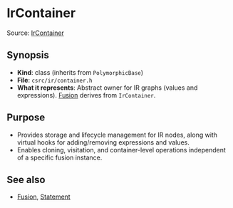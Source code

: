 # IrContainer

Source: [IrContainer](../../csrc/ir/container.h#L35)

## Synopsis
- **Kind**: class (inherits from `PolymorphicBase`)
- **File**: `csrc/ir/container.h`
- **What it represents**: Abstract owner for IR graphs (values and expressions). [Fusion](../../csrc/fusion.h#L134) derives from `IrContainer`.

## Purpose
- Provides storage and lifecycle management for IR nodes, along with virtual hooks for adding/removing expressions and values.
- Enables cloning, visitation, and container-level operations independent of a specific fusion instance.

## See also
- [Fusion](../../csrc/fusion.h#L134), [Statement](../../csrc/ir/base_nodes.h#L96)
